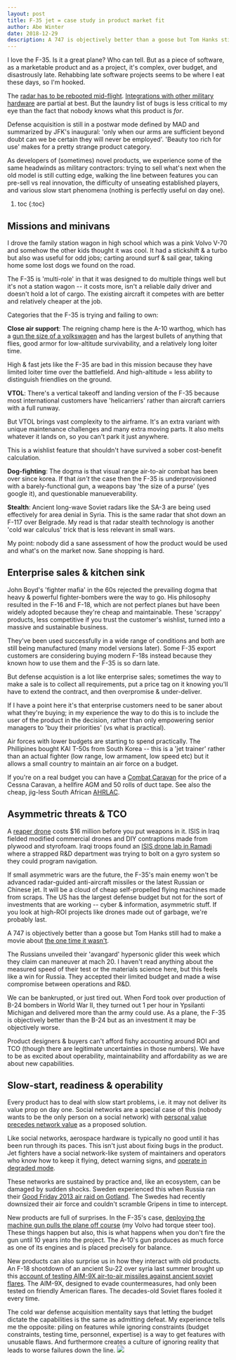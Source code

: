 ```yaml
---
layout: post
title: F-35 jet = case study in product market fit
author: Abe Winter
date: 2018-12-29
description: A 747 is objectively better than a goose but Tom Hanks still had to make a movie about the one time it wasn’t
---
```


I love the F-35. Is it a great plane? Who can tell. But as a piece of software, as a marketable product and as a project, it's complex, over budget, and disastrously late. Rehabbing late software projects seems to be where I eat these days, so I'm hooked.

The [radar has to be rebooted mid-flight](https://arstechnica.com/information-technology/2016/03/f-35-radar-system-has-bug-that-requires-hard-reboot-in-flight/). [Integrations with other military hardware](https://www.theregister.co.uk/2018/01/30/f35_dote_report_software_snafus/) are partial at best. But the laundry list of bugs is less critical to my eye than the fact that nobody knows what this product is *for*.

Defense acquisition is still in a postwar mode defined by MAD and summarized by JFK's inaugural: 'only when our arms are sufficient beyond doubt can we be certain they will never be employed'. 'Beauty too rich for use' makes for a pretty strange product category.

As developers of (sometimes) novel products, we experience some of the same headwinds as military contractors: trying to sell what's next when the old model is still cutting edge, walking the line between features you can pre-sell vs real innovation, the difficulty of unseating established players, and various slow start phenomena (nothing is perfectly useful on day one).

1. toc
{:toc}

## Missions and minivans

I drove the family station wagon in high school which was a pink Volvo V-70 and somehow the other kids thought it was cool. It had a stickshift & a turbo but also was useful for odd jobs; carting around surf & sail gear, taking home some lost dogs we found on the road.

The F-35 is 'multi-role' in that it was designed to do multiple things well but it's not a station wagon -- it costs more, isn't a reliable daily driver and doesn't hold a lot of cargo. The existing aircraft it competes with are better and relatively cheaper at the job.

Categories that the F-35 is trying and failing to own:

**Close air support**: The reigning champ here is the A-10 warthog, which has a [gun the size of a volkswagen](https://en.wikipedia.org/wiki/GAU-8) and has the largest bullets of anything that flies, good armor for low-altitude survivability, and a relatively long loiter time.

High & fast jets like the F-35 are bad in this mission because they have limited loiter time over the battlefield. And high-altitude = less ability to distinguish friendlies on the ground.

**VTOL**: There's a vertical takeoff and landing version of the F-35 because most international customers have 'helicarriers' rather than aircraft carriers with a full runway.

But VTOL brings vast complexity to the airframe. It's an extra variant with unique maintenance challenges and many extra moving parts. It also melts whatever it lands on, so you can't park it just anywhere.

This is a wishlist feature that shouldn't have survived a sober cost-benefit calculation.

**Dog-fighting**: The dogma is that visual range air-to-air combat has been over since korea. If that *isn't* the case then the F-35 is underprovisioned with a barely-functional gun, a weapons bay 'the size of a purse' (yes google it), and questionable manueverability.

**Stealth**: Ancient long-wave Soviet radars like the SA-3 are being used effectively for area denial in Syria. This is the same radar that shot down an F-117 over Belgrade. My read is that radar stealth technology is another 'cold war calculus' trick that is less relevant in small wars.

My point: nobody did a sane assessment of how the product would be used and what's on the market now. Sane shopping is hard.

## Enterprise sales & kitchen sink

John Boyd's 'fighter mafia' in the 60s rejected the prevailing dogma that heavy & powerful fighter-bombers were the way to go. His philosophy resulted in the F-16 and F-18, which are not perfect planes but have been widely adopted because they're cheap and maintainable. These 'scrappy' products, less competitive if you trust the customer's wishlist, turned into a massive and sustainable business.

They've been used successfully in a wide range of conditions and both are still being manufactured (many model versions later). Some F-35 export customers are considering buying modern F-18s instead because they known how to use them and the F-35 is so darn late.

But defense acquistion is a lot like enterprise sales; sometimes the way to make a sale is to collect all requirements, put a price tag on it knowing you'll have to extend the contract, and then overpromise & under-deliver.

If I have a point here it's that enterprise customers need to be saner about what they're buying; in my experience the way to do this is to include the user of the product in the decision, rather than only empowering senior managers to 'buy their priorities' (vs what is practical).

Air forces with lower budgets are starting to spend practically. The Phillipines bought KAI T-50s from South Korea -- this is a 'jet trainer' rather than an actual fighter (low range, low armament, low speed etc) but it allows a small country to maintain an air force on a budget.

If you're on a real budget you can have a [Combat Caravan](https://warisboring.com/this-tiny-plane-is-an-f-16-for-cash-strapped-air-forces/) for the price of a Cessna Caravan, a hellfire AGM and 50 rolls of duct tape. See also the cheap, jig-less South African [AHRLAC](https://en.wikipedia.org/wiki/Ahrlac).

## Asymmetric threats & TCO

A [reaper drone](https://en.wikipedia.org/wiki/General_Atomics_MQ-9_Reaper) costs $16 million before you put weapons in it. ISIS in Iraq fielded modified commercial drones and DIY contraptions made from plywood and styrofoam. Iraqi troops found an [ISIS drone lab in Ramadi](https://www.washingtonpost.com/world/national-security/use-of-weaponized-drones-by-isis-spurs-terrorism-fears/2017/02/21/9d83d51e-f382-11e6-8d72-263470bf0401_story.html) where a strapped R&D department was trying to bolt on a gyro system so they could program navigation.

If small asymmetric wars are the future, the F-35's main enemy won't be advanced radar-guided anti-aircraft missiles or the latest Russian or Chinese jet. It will be a cloud of cheap self-propelled flying machines made from scraps. The US has the largest defense budget but not for the sort of investments that are working -- cyber & information, asymmetric stuff. If you look at high-ROI projects like drones made out of garbage, we're probably last.

A 747 is objectively better than a goose but Tom Hanks still had to make a movie about [the one time it wasn't](https://en.wikipedia.org/wiki/Chesley_Sullenberger).

The Russians unveiled their 'avangard' hypersonic glider this week which they claim can maneuver at mach 20. I haven't read anything about the measured speed of their test or the materials science here, but this feels like a win for Russia. They accepted their limited budget and made a wise compromise between operations and R&D.

We can be bankrupted, or just tired out. When Ford took over production of B-24 bombers in World War II, they turned out 1 per hour in Ypsilanti Michigan and delivered more than the army could use. As a plane, the F-35 is objectively better than the B-24 but as an investment it may be objectively worse.

Product designers & buyers can't afford fishy accounting around ROI and TCO (though there are legitimate uncertainties in those numbers). We have to be as excited about operability, maintainability and affordability as we are about new capabilities.

## Slow-start, readiness & operability

Every product has to deal with slow start problems, i.e. it may not deliver its value prop on day one. Social networks are a special case of this (nobody wants to be the only person on a social network) with [personal value precedes network value](http://bokardo.com/archives/the-delicious-lesson/) as a proposed solution.

Like social networks, aerospace hardware is typically no good until it has been run through its paces. This isn't just about fixing bugs in the product. Jet fighters have a social network-like system of maintainers and operators who know how to keep it flying, detect warning signs, and [operate in degraded mode](https://web.mit.edu/2.75/resources/random/How%20Complex%20Systems%20Fail.pdf).

These networks are sustained by practice and, like an ecosystem, can be damaged by sudden shocks. Sweden experienced this when Russia ran their [Good Friday 2013 air raid on Gotland](https://theaviationist.com/2013/04/22/backfire-sweden/). The Swedes had recently downsized their air force and couldn't scramble Gripens in time to intercept.

New products are full of surprises. In the F-35's case, [deploying the machine gun pulls the plane off course](https://www.theregister.co.uk/2017/04/03/gilmore_farewells_trump_government_slamming_the_f35_again/) (my Volvo had torque steer too). These things happen but also, this is what happens when you don't fire the gun until 10 years into the project. The A-10's gun produces as much force as one of its engines and is placed precisely for balance.

New products can also surprise us in how they interact with old products. An F-18 shootdown of an ancient Su-22 over syria last summer brought up this [account of testing AIM-9X air-to-air missiles against ancient soviet flares](https://aviationweek.com/blog/we-didn-t-know-what-90-percent-switches-did). The AIM-9X, designed to evade countermeasures, had only been tested on friendly American flares. The decades-old Soviet flares fooled it every time.

The cold war defense acquisition mentality says that letting the budget dictate the capabilities is the same as admitting defeat. My experience tells me the opposite: piling on features while ignoring constraints (budget constraints, testing time, personnel, expertise) is a way to get features with unusable flaws. And furthermore creates a culture of ignoring reality that leads to worse failures down the line. <img src="https://anti.style/flatpixel/f-35-pmf">
